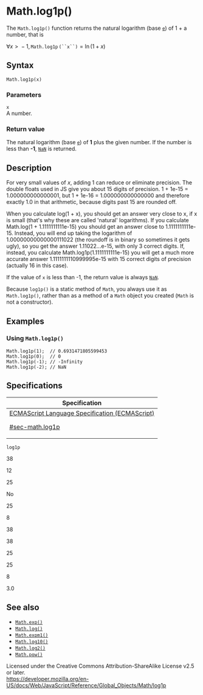 # Math.log1p()

The `Math.log1p()` function returns the natural logarithm (base [`e`](e)) of 1 + a number, that is

∀*x* &gt;  − 1, `Math.log1p` ` (``x``) ` = ln (1 + *x*)

## Syntax

    Math.log1p(x)

### Parameters

`x`  
A number.

### Return value

The natural logarithm (base [`e`](e)) of **1** plus the given number. If the number is less than **-1**, [`NaN`](../nan) is returned.

## Description

For very small values of _x_, adding 1 can reduce or eliminate precision. The double floats used in JS give you about 15 digits of precision. 1 + 1e-15 = 1.000000000000001, but 1 + 1e-16 = 1.000000000000000 and therefore exactly 1.0 in that arithmetic, because digits past 15 are rounded off.

When you calculate log(1 + x), you should get an answer very close to x, if x is small (that's why these are called 'natural' logarithms). If you calculate Math.log(1 + 1.1111111111e-15) you should get an answer close to 1.1111111111e-15. Instead, you will end up taking the logarithm of 1.00000000000000111022 (the roundoff is in binary so sometimes it gets ugly), so you get the answer 1.11022...e-15, with only 3 correct digits. If, instead, you calculate Math.log1p(1.1111111111e-15) you will get a much more accurate answer 1.1111111110999995e-15 with 15 correct digits of precision (actually 16 in this case).

If the value of `x` is less than -1, the return value is always [`NaN`](../nan).

Because `log1p()` is a static method of `Math`, you always use it as `Math.log1p()`, rather than as a method of a `Math` object you created (`Math` is not a constructor).

## Examples

### Using `Math.log1p()`

    Math.log1p(1);  // 0.6931471805599453
    Math.log1p(0);  // 0
    Math.log1p(-1); // -Infinity
    Math.log1p(-2); // NaN

## Specifications

<table><thead><tr class="header"><th>Specification</th></tr></thead><tbody><tr class="odd"><td><a href="https://tc39.es/ecma262/#sec-math.log1p">ECMAScript Language Specification (ECMAScript) 
<br/>

<span class="small">#sec-math.log1p</span></a></td></tr></tbody></table>

`log1p`

38

12

25

No

25

8

38

38

25

25

8

3.0

## See also

-   [`Math.exp()`](exp)
-   [`Math.log()`](log)
-   [`Math.expm1()`](expm1)
-   [`Math.log10()`](log10)
-   [`Math.log2()`](log2)
-   [`Math.pow()`](pow)

 
Licensed under the Creative Commons Attribution-ShareAlike License v2.5 or later.  
<a href="https://developer.mozilla.org/en-US/docs/Web/JavaScript/Reference/Global_Objects/Math/log1p" class="_attribution-link">https://developer.mozilla.org/en-US/docs/Web/JavaScript/Reference/Global_Objects/Math/log1p</a>
